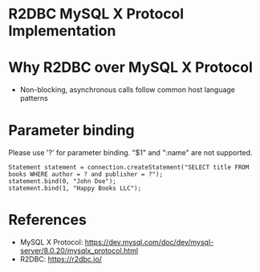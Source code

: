 R2DBC MySQL X Protocol Implementation
=====================================

# Why R2DBC over MySQL X Protocol

* Non-blocking, asynchronous calls follow common host language patterns

# Parameter binding

Please use '?' for parameter binding. "$1" and ":name" are not supported.

```
Statement statement = connection.createStatement("SELECT title FROM books WHERE author = ? and publisher = ?");
statement.bind(0, "John Doe");
statement.bind(1, "Happy Books LLC");
```

# References

* MySQL X Protocol: https://dev.mysql.com/doc/dev/mysql-server/8.0.20/mysqlx_protocol.html
* R2DBC: https://r2dbc.io/
